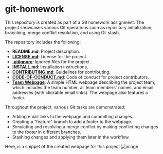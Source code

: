 # git-homework

This repository is created as part of a Git homework assignment. The project showcases various Git operations such as repository initialization, branching, merge conflict resolution, and using Git stash.

The repository includes the following:
- **README.md**: Project description.
- **[LICENSE.md](LICENSE)**: License for the project.
- **[.gitignore](.gitignore)**: Ignored files for the project.
- **[INSTALL.md](INSTALL.md)**: Installation instructions.
- **[CONTRIBUTING.md](CONTRIBUTING.md)**: Guidelines for contributing.
- **[CODE-OF-CONDUCT.md](CODE-OF-CONDUCT.md)**: Code of conduct for project contributors.
- **[Team Webpage](team.html)**: A simple HTML webpage describing the project team, which includes the team number, all team members' names, and email addresses (with clickable email links). The webpage also features a footer.

Throughout the project, various Git tasks are demonstrated:
- Adding email links to the webpage and committing changes.
- Creating a "feature" branch to add a footer to the webpage.
- Simulating and resolving a merge conflict by making conflicting changes to the footer in different branches.
- Stashing changes and applying them later in the workflow.

Here, is a snippet of the created webpage for this project
![image](https://github.com/user-attachments/assets/1694e257-99d8-403d-b960-edef857472b3)

